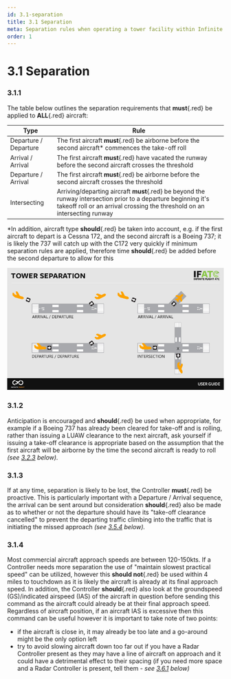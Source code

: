 ```yaml
---
id: 3.1-separation
title: 3.1 Separation
meta: Separation rules when operating a tower facility within Infinite Flight.
order: 1
---
```


# 3.1  Separation



### 3.1.1    

The table below outlines the separation requirements that **must**{.red} be applied to **ALL**{.red} aircraft:

| Type                  | Rule                                                         |
| --------------------- | ------------------------------------------------------------ |
| Departure / Departure | The first aircraft **must**{.red} be airborne before the second aircraft* commences the take-off roll |
| Arrival / Arrival     | The first aircraft **must**{.red} have vacated the runway before the second aircraft crosses the threshold |
| Departure / Arrival   | The first aircraft **must**{.red} be airborne before the second aircraft crosses the threshold |
| Intersecting          | Arriving/departing aircraft **must**{.red} be beyond the runway intersection prior to a departure beginning it's takeoff roll or an arrival crossing the threshold on an intersecting runway |

*In addition, aircraft type **should**{.red} be taken into account, e.g. if the first aircraft to depart is a Cessna 172, and the second aircraft is a Boeing 737; it is likely the 737 will catch up with the C172 very quickly if minimum separation rules are applied, therefore time **should**{.red} be added before the second departure to allow for this



![Image 3.1.1.1 - Tower Separation](_images/manual/graphics/atc-tower-separation.jpg)



### 3.1.2

Anticipation is encouraged and **should**{.red} be used when appropriate, for example if a Boeing 737 has already been cleared for take-off and is rolling, rather than issuing a LUAW clearance to the next aircraft, ask yourself if issuing a take-off clearance is appropriate based on the assumption that the first aircraft will be airborne by the time the second aircraft is ready to roll *(see [3.2.3](/guide/atc-manual/3.-tower/3.2-departures#3.2.3) below).*



### 3.1.3    

If at any time, separation is likely to be lost, the Controller **must**{.red} be proactive. This is particularly important with a Departure / Arrival sequence, the arrival can be sent around but consideration **should**{.red} also be made as to whether or not the departure should have its "take-off clearance cancelled" to prevent the departing traffic climbing into the traffic that is initiating the missed approach *(see [3.5.4](/guide/atc-manual/3.-tower/3.5-exit-runway-go-around#3.5.4) below).*



### 3.1.4  

Most commercial aircraft approach speeds are between 120-150kts. If a Controller needs more separation the use of "maintain slowest practical speed" can be utilized, however this **should not**{.red} be used within 4 miles to touchdown as it is likely the aircraft is already at its final approach speed. In addition, the Controller **should**{.red} also look at the groundspeed (GS)/indicated airspeed (IAS) of the aircraft in question before sending this command as the aircraft could already be at their final approach speed. Regardless of aircraft position, if an aircraft IAS is excessive then this command can be useful however it is important to take note of two points:

- if the aircraft is close in, it may already be too late and a go-around might be the only option left
- try to avoid slowing aircraft down too far out if you have a Radar Controller present as they may have a line of aircraft on approach and it could have a detrimental effect to their spacing (if you need more space and a Radar Controller is present, tell them - *see [3.6.1](/guide/atc-manual/3.-tower/3.6-tower-working-with-radar#3.6.1) below)*

 